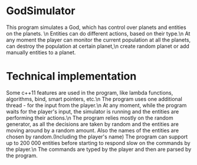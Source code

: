 GodSimulator
============

This program simulates a God, which has control over planets and entities on the planets. \n
Entities can do different actions, based on their type.\n
At any moment the player can monitor the current population at all the planets, 
can destroy the population at certain planet,\n
create random planet or add manually entities to a planet.

Technical implementation
============
Some c++11 features are used in the program, like lambda functions, algorithms, bind, smart pointers, etc.\n
The program uses one additional thread - for the input from the player.\n
At any moment, while the program waits for the player's input, the simulator is running and the entities are 
performing their actions.\n
The program relies mostly on the random generator, as all the decisions are taken by random and the entities are moving
around by a random amount. Also the names of the entities are chosen by random.(Including the player's name)
The program can support up to 200 000 entities before starting to respond slow on the commands by the player.\n
The commands are typed by the player and then are parsed by the program.
